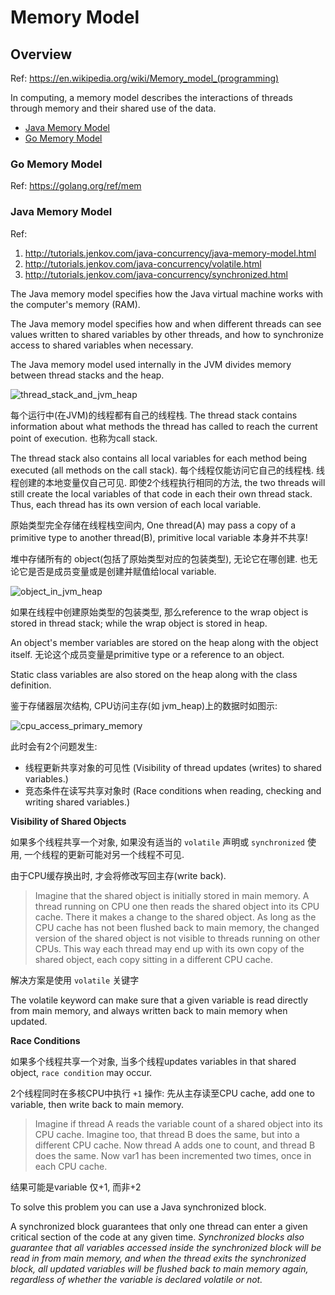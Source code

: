 # Memory Model

## Overview

Ref: https://en.wikipedia.org/wiki/Memory_model_(programming)

In computing, a memory model describes the interactions of threads through memory and their shared use of the data.

- [Java Memory Model](#java-memory-model)
- [Go Memory Model](#go-memory-model)

### Go Memory Model

Ref: https://golang.org/ref/mem


### Java Memory Model

Ref: 

1. http://tutorials.jenkov.com/java-concurrency/java-memory-model.html
2. http://tutorials.jenkov.com/java-concurrency/volatile.html
3. http://tutorials.jenkov.com/java-concurrency/synchronized.html

The Java memory model specifies how the Java virtual machine works with the computer's memory (RAM). 

The Java memory model specifies how and when different threads can see values written to shared variables by other threads, and how to synchronize access to shared variables when necessary.

The Java memory model used internally in the JVM divides memory between thread stacks and the heap.

![thread_stack_and_jvm_heap](http://tutorials.jenkov.com/images/java-concurrency/java-memory-model-1.png)

每个运行中(在JVM)的线程都有自己的线程栈. The thread stack contains information about what methods the thread has called to reach the current point of execution. 也称为call stack. 

The thread stack also contains all local variables for each method being executed (all methods on the call stack). 每个线程仅能访问它自己的线程栈. 线程创建的本地变量仅自己可见. 即使2个线程执行相同的方法, the two threads will still create the local variables of that code in each their own thread stack. Thus, each thread has its own version of each local variable.

原始类型完全存储在线程栈空间内, One thread(A) may pass a copy of a primitive type to another thread(B), primitive local variable 本身并不共享!

堆中存储所有的 object(包括了原始类型对应的包装类型), 无论它在哪创建. 也无论它是否是成员变量或是创建并赋值给local variable. 

![object_in_jvm_heap](http://tutorials.jenkov.com/images/java-concurrency/java-memory-model-2.png)

如果在线程中创建原始类型的包装类型, 那么reference to the wrap object is stored in thread stack; while the wrap object is stored in heap.

An object's member variables are stored on the heap along with the object itself. 无论这个成员变量是primitive type or a reference to an object.

Static class variables are also stored on the heap along with the class definition.

鉴于存储器层次结构, CPU访问主存(如 jvm_heap)上的数据时如图示:

![cpu_access_primary_memory](http://tutorials.jenkov.com/images/java-concurrency/java-memory-model-5.png)

此时会有2个问题发生:

- 线程更新共享对象的可见性 (Visibility of thread updates (writes) to shared variables.)
- 竞态条件在读写共享对象时 (Race conditions when reading, checking and writing shared variables.)

**Visibility of Shared Objects**

如果多个线程共享一个对象, 如果没有适当的 `volatile` 声明或 `synchronized` 使用, 一个线程的更新可能对另一个线程不可见.

由于CPU缓存换出时, 才会将修改写回主存(write back).

> Imagine that the shared object is initially stored in main memory. A thread running on CPU one then reads the shared object into its CPU cache. There it makes a change to the shared object. As long as the CPU cache has not been flushed back to main memory, the changed version of the shared object is not visible to threads running on other CPUs. This way each thread may end up with its own copy of the shared object, each copy sitting in a different CPU cache.

解决方案是使用 `volatile` 关键字

The volatile keyword can make sure that a given variable is read directly from main memory, and always written back to main memory when updated.

**Race Conditions**

如果多个线程共享一个对象, 当多个线程updates variables in that shared object, `race condition` may occur.

2个线程同时在多核CPU中执行 `+1` 操作: 先从主存读至CPU cache, add one to variable, then write back to main memory.

> Imagine if thread A reads the variable count of a shared object into its CPU cache. Imagine too, that thread B does the same, but into a different CPU cache. Now thread A adds one to count, and thread B does the same. Now var1 has been incremented two times, once in each CPU cache.

结果可能是variable 仅+1, 而非+2

To solve this problem you can use a Java synchronized block.

A synchronized block guarantees that only one thread can enter a given critical section of the code at any given time. *Synchronized blocks also guarantee that all variables accessed inside the synchronized block will be read in from main memory, and when the thread exits the synchronized block, all updated variables will be flushed back to main memory again, regardless of whether the variable is declared volatile or not.*

